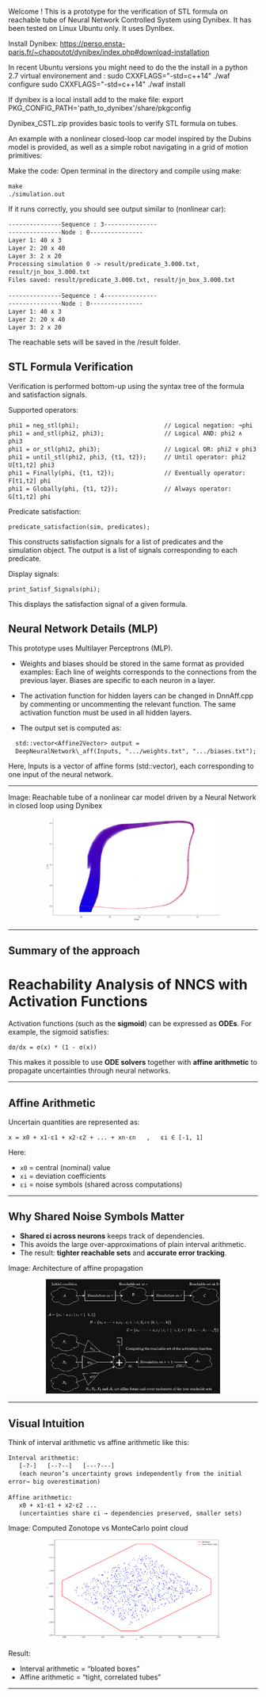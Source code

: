 Welcome ! This is a prototype for the verification of STL formula on reachable tube of Neural Network Controlled System using Dynibex. It has been tested on Linux Ubuntu only.
It uses DynIbex.

Install Dynibex:
https://perso.ensta-paris.fr/~chapoutot/dynibex/index.php#download-installation

In recent Ubuntu versions you might need to do the the install in a python 2.7 virtual environement and :
sudo CXXFLAGS="-std=c++14" ./waf configure
sudo CXXFLAGS="-std=c++14" ./waf install

If dynibex is a local install add to the make file:
export PKG_CONFIG_PATH='path_to_dynibex'/share/pkgconfig 

Dynibex_CSTL.zip provides basic tools to verify STL formula on tubes.

An example with a nonlinear closed-loop car model inspired by the Dubins model is provided, as well as a simple robot navigating in a grid of motion primitives:

Make the code:
Open terminal in the directory and compile using make:

```
make
./simulation.out
```

If it runs correctly, you should see output similar to (nonlinear car):

```
---------------Sequence : 3---------------
---------------Node : 0---------------
Layer 1: 40 x 3
Layer 2: 20 x 40
Layer 3: 2 x 20
Processing simulation 0 -> result/predicate_3.000.txt, result/jn_box_3.000.txt
Files saved: result/predicate_3.000.txt, result/jn_box_3.000.txt

---------------Sequence : 4---------------
---------------Node : 0---------------
Layer 1: 40 x 3
Layer 2: 20 x 40
Layer 3: 2 x 20
```

The reachable sets will be saved in the /result folder.

## STL Formula Verification

Verification is performed bottom-up using the syntax tree of the formula and satisfaction signals.

Supported operators:

```
phi1 = neg_stl(phi);                        // Logical negation: ¬phi
phi1 = and_stl(phi2, phi3);                 // Logical AND: phi2 ∧ phi3
phi1 = or_stl(phi2, phi3);                  // Logical OR: phi2 ∨ phi3
phi1 = until_stl(phi2, phi3, {t1, t2});     // Until operator: phi2 U[t1,t2] phi3
phi1 = Finally(phi, {t1, t2});              // Eventually operator: F[t1,t2] phi
phi1 = Globally(phi, {t1, t2});             // Always operator: G[t1,t2] phi
```

Predicate satisfaction:

```
predicate_satisfaction(sim, predicates);
```

This constructs satisfaction signals for a list of predicates and the simulation object.
The output is a list of signals corresponding to each predicate.

Display signals:

```
print_Satisf_Signals(phi);
```

This displays the satisfaction signal of a given formula.

## Neural Network Details (MLP)

This prototype uses Multilayer Perceptrons (MLP).

* Weights and biases should be stored in the same format as provided examples:
  Each line of weights corresponds to the connections from the previous layer.
  Biases are specific to each neuron in a layer.

* The activation function for hidden layers can be changed in DnnAff.cpp by commenting or uncommenting the relevant function.
  The same activation function must be used in all hidden layers.

* The output set is computed as:
```
  std::vector<Affine2Vector> output =
  DeepNeuralNetwork\_aff(Inputs, ".../weights.txt", ".../biases.txt");
```

Here, Inputs is a vector of affine forms (std::vector<Affine2Vector>), each corresponding to one input of the neural network.


****************
Image: Reachable tube of a nonlinear car model driven by a Neural Network in closed loop using Dynibex
<p align="center">
  <img src="NonlinearcarNNCS.png" alt="Nonlinear car NNCS" width="70%">
</p>

****************
## Summary of the approach

# Reachability Analysis of NNCS with Activation Functions

Activation functions (such as the **sigmoid**) can be expressed as **ODEs**.
For example, the sigmoid satisfies:

```
dσ/dx = σ(x) * (1 - σ(x))
```

This makes it possible to use **ODE solvers** together with **affine arithmetic**
to propagate uncertainties through neural networks.

---

## Affine Arithmetic

Uncertain quantities are represented as:

```
x = x0 + x1·ε1 + x2·ε2 + ... + xn·εn   ,   εi ∈ [-1, 1]
```

Here:

* `x0` = central (nominal) value
* `xi` = deviation coefficients
* `εi` = noise symbols (shared across computations)

---

## Why Shared Noise Symbols Matter

* **Shared εi across neurons** keeps track of dependencies.
* This avoids the large over-approximations of plain interval arithmetic.
* The result: **tighter reachable sets** and **accurate error tracking**.

Image: Architecture of affine propagation
<p align="center">
  <img src="schematic.png" alt="Set propagation" width="70%">
</p>

---

## Visual Intuition

Think of interval arithmetic vs affine arithmetic like this:

```
Interval arithmetic:
   [-?-]   [--?--]   [---?---]
   (each neuron’s uncertainty grows independently from the initial error→ big overestimation)

Affine arithmetic:
   x0 + x1·ε1 + x2·ε2 ...
   (uncertainties share εi → dependencies preserved, smaller sets)
```
Image: Computed Zonotope vs MonteCarlo point cloud
<p align="center">
  <img src="zonotope.png" alt="Output set approximation for a 20x40 MLP vs MonteCarlo point cloud" width="70%">
</p>


Result:

* Interval arithmetic = “bloated boxes”
* Affine arithmetic   = “tight, correlated tubes”

---
